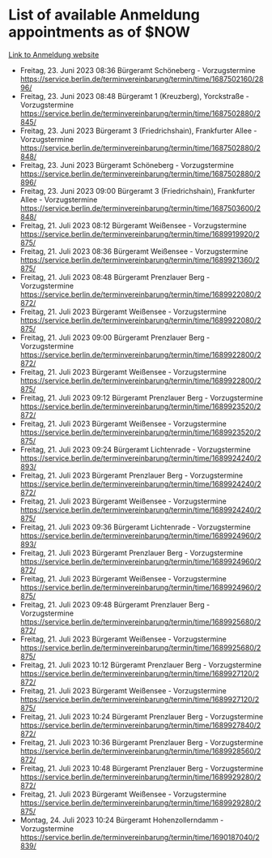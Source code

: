 # List of available Anmeldung appointments as of $NOW
[Link to Anmeldung website](https://service.berlin.de/terminvereinbarung/termin/tag.php?termin=1&anliegen[]=120686&dienstleisterlist=122210,122217,327316,122219,327312,122227,327314,122231,327346,122243,327348,122254,122252,329742,122260,329745,122262,329748,122271,327278,122273,327274,122277,327276,330436,122280,327294,122282,327290,122284,327292,122291,327270,122285,327266,122286,327264,122296,327268,150230,329760,122297,327286,122294,327284,122312,329763,122314,329775,122304,327330,122311,327334,122309,327332,317869,122281,327352,122279,329772,122283,122276,327324,122274,327326,122267,329766,122246,327318,122251,327320,122257,327322,122208,327298,122226,327300&herkunft=http%3A%2F%2Fservice.berlin.de%2Fdienstleistung%2F120686%2F)
- Freitag, 23. Juni 2023 08:36 Bürgeramt Schöneberg - Vorzugstermine https://service.berlin.de/terminvereinbarung/termin/time/1687502160/2896/
- Freitag, 23. Juni 2023 08:48 Bürgeramt 1 (Kreuzberg), Yorckstraße - Vorzugstermine https://service.berlin.de/terminvereinbarung/termin/time/1687502880/2845/
- Freitag, 23. Juni 2023  Bürgeramt 3 (Friedrichshain), Frankfurter Allee - Vorzugstermine https://service.berlin.de/terminvereinbarung/termin/time/1687502880/2848/
- Freitag, 23. Juni 2023  Bürgeramt Schöneberg - Vorzugstermine https://service.berlin.de/terminvereinbarung/termin/time/1687502880/2896/
- Freitag, 23. Juni 2023 09:00 Bürgeramt 3 (Friedrichshain), Frankfurter Allee - Vorzugstermine https://service.berlin.de/terminvereinbarung/termin/time/1687503600/2848/
- Freitag, 21. Juli 2023 08:12 Bürgeramt Weißensee - Vorzugstermine https://service.berlin.de/terminvereinbarung/termin/time/1689919920/2875/
- Freitag, 21. Juli 2023 08:36 Bürgeramt Weißensee - Vorzugstermine https://service.berlin.de/terminvereinbarung/termin/time/1689921360/2875/
- Freitag, 21. Juli 2023 08:48 Bürgeramt Prenzlauer Berg - Vorzugstermine https://service.berlin.de/terminvereinbarung/termin/time/1689922080/2872/
- Freitag, 21. Juli 2023  Bürgeramt Weißensee - Vorzugstermine https://service.berlin.de/terminvereinbarung/termin/time/1689922080/2875/
- Freitag, 21. Juli 2023 09:00 Bürgeramt Prenzlauer Berg - Vorzugstermine https://service.berlin.de/terminvereinbarung/termin/time/1689922800/2872/
- Freitag, 21. Juli 2023  Bürgeramt Weißensee - Vorzugstermine https://service.berlin.de/terminvereinbarung/termin/time/1689922800/2875/
- Freitag, 21. Juli 2023 09:12 Bürgeramt Prenzlauer Berg - Vorzugstermine https://service.berlin.de/terminvereinbarung/termin/time/1689923520/2872/
- Freitag, 21. Juli 2023  Bürgeramt Weißensee - Vorzugstermine https://service.berlin.de/terminvereinbarung/termin/time/1689923520/2875/
- Freitag, 21. Juli 2023 09:24 Bürgeramt Lichtenrade - Vorzugstermine https://service.berlin.de/terminvereinbarung/termin/time/1689924240/2893/
- Freitag, 21. Juli 2023  Bürgeramt Prenzlauer Berg - Vorzugstermine https://service.berlin.de/terminvereinbarung/termin/time/1689924240/2872/
- Freitag, 21. Juli 2023  Bürgeramt Weißensee - Vorzugstermine https://service.berlin.de/terminvereinbarung/termin/time/1689924240/2875/
- Freitag, 21. Juli 2023 09:36 Bürgeramt Lichtenrade - Vorzugstermine https://service.berlin.de/terminvereinbarung/termin/time/1689924960/2893/
- Freitag, 21. Juli 2023  Bürgeramt Prenzlauer Berg - Vorzugstermine https://service.berlin.de/terminvereinbarung/termin/time/1689924960/2872/
- Freitag, 21. Juli 2023  Bürgeramt Weißensee - Vorzugstermine https://service.berlin.de/terminvereinbarung/termin/time/1689924960/2875/
- Freitag, 21. Juli 2023 09:48 Bürgeramt Prenzlauer Berg - Vorzugstermine https://service.berlin.de/terminvereinbarung/termin/time/1689925680/2872/
- Freitag, 21. Juli 2023  Bürgeramt Weißensee - Vorzugstermine https://service.berlin.de/terminvereinbarung/termin/time/1689925680/2875/
- Freitag, 21. Juli 2023 10:12 Bürgeramt Prenzlauer Berg - Vorzugstermine https://service.berlin.de/terminvereinbarung/termin/time/1689927120/2872/
- Freitag, 21. Juli 2023  Bürgeramt Weißensee - Vorzugstermine https://service.berlin.de/terminvereinbarung/termin/time/1689927120/2875/
- Freitag, 21. Juli 2023 10:24 Bürgeramt Prenzlauer Berg - Vorzugstermine https://service.berlin.de/terminvereinbarung/termin/time/1689927840/2872/
- Freitag, 21. Juli 2023 10:36 Bürgeramt Prenzlauer Berg - Vorzugstermine https://service.berlin.de/terminvereinbarung/termin/time/1689928560/2872/
- Freitag, 21. Juli 2023 10:48 Bürgeramt Prenzlauer Berg - Vorzugstermine https://service.berlin.de/terminvereinbarung/termin/time/1689929280/2872/
- Freitag, 21. Juli 2023  Bürgeramt Weißensee - Vorzugstermine https://service.berlin.de/terminvereinbarung/termin/time/1689929280/2875/
- Montag, 24. Juli 2023 10:24 Bürgeramt Hohenzollerndamm - Vorzugstermine https://service.berlin.de/terminvereinbarung/termin/time/1690187040/2839/
